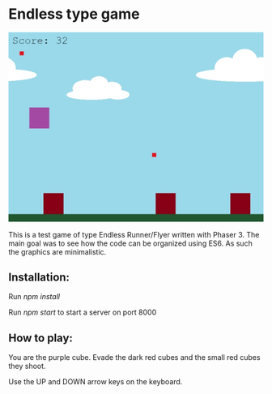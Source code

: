 # Endless type game

![Alt text](/screen/screen.jpg?raw=true "Screenshot")

This is a test game of type Endless Runner/Flyer written with Phaser 3. The main goal was to see how the code can be organized using ES6. As such the graphics are minimalistic.

## Installation:
Run *npm install*

Run *npm start* to start a server on port 8000

## How to play:
You are the purple cube. Evade the dark red cubes and the small red cubes they shoot.

Use the UP and DOWN arrow keys on the keyboard.


